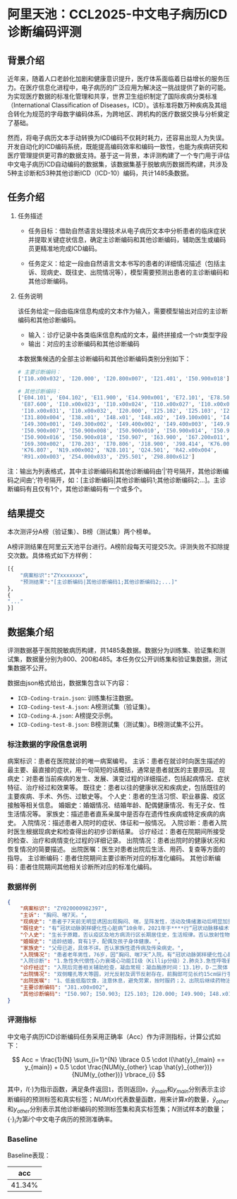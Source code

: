 # 阿里天池：CCL2025-中文电子病历ICD诊断编码评测

## 背景介绍

近年来，随着人口老龄化加剧和健康意识提升，医疗体系面临着日益增长的服务压力。在医疗信息化进程中，电子病历的广泛应用为解决这一挑战提供了新的可能。为实现医疗数据的标准化管理和共享，世界卫生组织制定了国际疾病分类标准（International Classification of Diseases，ICD）。该标准将数万种疾病及其组合转化为规范的字母数字编码体系，为跨地区、跨机构的医疗数据交换与分析奠定了基础。

然而，将电子病历文本手动转换为ICD编码不仅耗时耗力，还容易出现人为失误。开发自动化的ICD编码系统，既能提高编码效率和编码一致性，也能为疾病研究和医疗管理提供更可靠的数据支持。基于这一背景，本评测构建了一个专门用于评估中文电子病历ICD自动编码的数据集，该数据集基于脱敏病历数据而构建，共涉及5种主诊断和53种其他诊断ICD（ICD-10）编码，共计1485条数据。

## 任务介绍

1. 任务描述

    - 任务目标：借助自然语言处理技术从电子病历文本中分析患者的临床症状并提取关键症状信息，确定主诊断编码和其他诊断编码，辅助医生或编码员更精准地完成ICD编码。

    - 任务定义：给定一段由自然语言文本书写的患者的详细情况描述（包括主诉、现病史、既往史、出院情况等），模型需要预测出患者的主诊断编码和其他诊断编码。

2. 任务说明

    该任务给定一段由临床信息构成的文本作为输入，需要模型输出对应的主诊断编码和其他诊断编码。

    - 输入：诊疗记录中各类临床信息构成的文本，最终拼接成一个str类型字段
    - 输出：对应的主诊断编码和其他诊断编码

    本数据集候选的全部主诊断编码和其他诊断编码类别分别如下：

    ```py
    # 主要诊断编码：
    ['I10.x00x032', 'I20.000', 'I20.800x007', 'I21.401', 'I50.900x018']

    # 其他诊断编码：
    ['E04.101', 'E04.102', 'E11.900', 'E14.900x001', 'E72.101', 'E78.500', 
     'E87.600', 'I10.x00x023', 'I10.x00x024', 'I10.x00x027', 'I10.x00x028', 
     'I10.x00x031', 'I10.x00x032', 'I20.000', 'I25.102', 'I25.103', 'I25.200', 
     'I31.800x004', 'I38.x01', 'I48.x01', 'I48.x02', 'I49.100x001', 'I49.100x002', 
     'I49.300x001', 'I49.300x002', 'I49.400x002', 'I49.400x003', 'I49.900', 
     'I50.900x007', 'I50.900x008', 'I50.900x010', 'I50.900x014', 'I50.900x015', 
     'I50.900x016', 'I50.900x018', 'I50.907', 'I63.900', 'I67.200x011', 
     'I69.300x002', 'I70.203', 'I70.806', 'J18.900', 'J98.414', 'K76.000', 
     'K76.807', 'N19.x00x002', 'N28.101', 'Q24.501', 'R42.x00x004', 
     'R91.x00x003', 'Z54.000x033', 'Z95.501', 'Z98.800x612']
    ```

注：输出为列表格式，其中主诊断编码和其他诊断编码由‘|’符号隔开，其他诊断编码之间由‘;’符号隔开，如：[主诊断编码|其他诊断编码1;其他诊断编码2;...]。主诊断编码有且仅有1个，其他诊断编码有一个或多个。

## 结果提交

本次测评分A榜（验证集）、B榜（测试集）两个榜单。

A榜评测结果在阿里云天池平台进行。A榜阶段每天可提交5次。评测失败不扣除提交次数。具体格式如下方样例：

```py
[{
    "病案标识":"ZYxxxxxxx", 
    "预测结果":"[主诊断编码|其他诊断编码1;其他诊断编码2;...]"
}, 
{
"..."
}]
```

## 数据集介绍

评测数据基于医院脱敏病历构建，共1485条数据。数据分为训练集、验证集和测试集，数据量分别为800、200和485。本任务仅公开训练集和验证集数据，测试集数据不公开。

数据由json格式给出，数据集包含以下内容：

- `ICD-Coding-train.json`: 训练集标注数据。
- `ICD-Coding-test-A.json`: A榜测试集（验证集）。
- `ICD-Coding-A.json`: A榜提交示例。
- `ICD-Coding-test-B.json`: B榜测试集（测试集）。B榜测试集不公开。

### 标注数据的字段信息说明

病案标识：患者在医院就诊的唯一病案编号。
主诉：患者在就诊时向医生描述的最主要、最直接的症状，用一句简短的话概括，通常是患者就医的主要原因。
现病史：对患者当前疾病的发生、发展、演变过程的详细描述，包括起病情况、症状特征、治疗经过和效果等。
既往史：患者以往的健康状况和疾病史，包括既往的主要疾病、手术、外伤、过敏史等。
个人史：患者的生活习惯、职业暴露、疫区接触等相关信息。
婚姻史：婚姻情况、结婚年龄、配偶健康情况、有无子女、性生活情况等。
家族史：描述患者直系亲属中是否存在遗传性疾病或特定疾病的病史。
入院情况：描述患者入院时的症状、体征和一般情况。
入院诊断：患者入院时医生根据现病史和检查得出的初步诊断结果。
诊疗经过：患者在院期间所接受的检查、治疗和病情变化过程的详细记录。
出院情况：患者出院时的健康状况和恢复情况的简要描述。
出院医嘱：医生对患者出院后生活、用药、复查等方面的指导。
主诊断编码：患者住院期间主要诊断所对应的标准化编码。
其他诊断编码：患者住院期间其他相关诊断所对应的标准化编码。

### 数据样例

```json
{
    "病案标识": "ZY020000982397",
    "主诉": "胸闷、喘7天。",
    "现病史": "患者于7天前无明显诱因出现胸闷、喘，呈阵发性，活动及情绪激动后明显加重，不能从事日常活动，时有心慌、心前区疼痛不适，无发热、头痛、头痛，无左肩及后背部放射痛，无咳嗽、咳痰，无黑朦及意识障碍，病后至“***”住院治疗，完善相关辅助检查：化验检查（不详），胸部CT：双肺多发纤维灶，双侧胸腔积液并局部胸膜增厚，建议治疗后复查：符合支气管炎并肺气肿、多发性结节灶CT表现：心影饱满，左室体积增大，冠脉钙化，请结合相关检查。",
    "既往史": "有“冠状动脉粥样硬化性心脏病”10余年，2021年于****行“冠状动脉移植术”（具体不详）",
    "个人史": "生长于原籍，否认疫区及地方病流行区长期居住史，生活规律。否认放射性物、工业粉尘、化学性物质接触史，否认冶游史，吸烟史40年，20支/日，已经戒烟1年余，否认饮酒史。",
    "婚姻史": "适龄结婚，育有1子，配偶及孩子身体健康。",
    "家族史": "父母已逝，具体不详。否认家族性遗传病及传染病史。",
    "入院情况": "患者老年男性，76岁，因“胸闷、喘7天”入院。有“冠状动脉粥样硬化性心脏病”10余年，2021年于***行“冠状动脉移植术”（具体不详），术后规律服用“酒石酸美托洛尔、螺内酯、单硝酸异山梨酯、阿司匹林”等药物治疗，平素活动耐量差。“高血压病”10余年，血压最高180/100mmHg，平素口服“沙坦氨氯地平”，血压控制在130-140/80-90mmHg。"，
    "入院诊断": "1.急性失代偿性心力衰竭心功能II级（Killip分级）2.肺炎3.急性呼吸衰竭（I型）",
    "诊疗经过": "入院后完善相关辅助检查，凝血常规：凝血酶原时间：13.1秒，D-二聚体：1.74mg/L；血酮体测定：弱阳性；心梗三联：肌红蛋白：143.15ng/mL；NT-proBNP：8199pg/mL；血气分析：PH值：7.47，二氧化碳分压：26mmHg，氧分压：68mmHg，血二氧化碳总量：19.7mmol/L，细胞外液剩余碱：-4.8mmol/L：尿常规检查加沉渣粒细胞：+-，尿蛋白：+，酮体：2+，尿潜血：+2，红细胞：174/ul；血细胞分析：单核细胞计数：0.83×109/L，血红蛋白：109.0g/L：糖化血红蛋白：6.80%：2024-01-01床边胸片DR：双肺炎症、渗出性改变，请结合临床；双侧胸腔积液。心电图：1.快速型心房纤颤2.ST-T改变3.异常Q波。",
    "出院情况": "双侧瞳孔等大等圆，对光反射及调节反射存在，前胸部可见长约15cm纵行手术切口，左侧斜肋部带状疱疹素色沉着，胸廓对称无畸形，双肺呼吸音粗糙，未闻及湿性啰音。心前区无隆起及凹陷，心界无扩大，节律规则，各瓣膜听诊区未闻及病理性杂音。腹部膨隆，腹软，无压痛，无反跳痛。肝、脾肋下未触及，Murphys征阴性，肝、肾区无叩痛，肠鸣音无亢进，移动性浊音阴性。双下肢无水肿。",
    "出院医嘱": "1、低盐低脂饮食，注意休息，避免劳累，按时服药；2、出院后继续药物治疗：r阿托伐他汀钙片（齐鲁），每次量：20mg，睡前，每次一片单硝酸异山梨酯片（鲁南），每次量：20mg，每天一次，每次一片1托拉塞米片，每次量：5mg，每天一次，每次一片螺内酯片（长江），每次量：20mg，每天一次，每次一片1琥珀酸美托洛尔缓释片（合源），每次量：47.5mg，每天一次，每次一片门冬氨酸钾镁片，每次量：1片，每天两次，每次一片|普瑞巴林胶囊（赛维）。",
    "主要诊断编码": "J81.x00x002",
    "其他诊断编码": "I50.907; I50.903; I25.103; I20.000; I49.900; I48.x01;E11.900"。
}
```

### 评测指标

中文电子病历ICD诊断编码任务采用正确率（Acc）作为评测指标，计算公式如下：

$$
Acc = \frac{1}{N} \sum_{i=1}^{N} \lbrace 0.5 \cdot I(\hat{y}_{main} == y_{main}) + 0.5 \cdot \frac{NUM(y_{other} \cap \hat{y}_{other})}{NUM(y_{other})} \rbrace_{i}
$$

其中，$I(\cdot)$为指示函数，满足条件返回`1`，否则返回`0`，$\hat{y}_{main}$和$y_{main}$分别表示主诊断编码的预测标签和真实标签；$NUM(x)$代表数量函数，用来计算$x$的数量，$\hat{y}_{other}$和$y_{other}$分别表示其他诊断编码的预测标签集和真实标签集；$N$测试样本的数量；$\lbrace \cdot \rbrace_i$为第$i$个中文电子病历的预测准确率。

### Baseline

Baseline表现：

|  acc   |
|--------|
| 41.34% |
